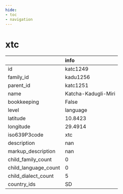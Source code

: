 ```yaml
---
hide:
- toc
- navigation
---
```

# xtc
|                      | info                |
|:---------------------|:--------------------|
| id                   | katc1249            |
| family_id            | kadu1256            |
| parent_id            | katc1251            |
| name                 | Katcha-Kadugli-Miri |
| bookkeeping          | False               |
| level                | language            |
| latitude             | 10.8423             |
| longitude            | 29.4914             |
| iso639P3code         | xtc                 |
| description          | nan                 |
| markup_description   | nan                 |
| child_family_count   | 0                   |
| child_language_count | 0                   |
| child_dialect_count  | 5                   |
| country_ids          | SD                  |